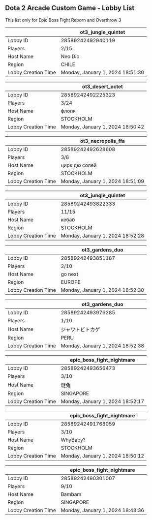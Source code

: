## Dota 2 Arcade Custom Game - Lobby List

This list only for Epic Boss Fight Reborn and Overthrow 3

|  | ot3_jungle_quintet |
| ------ | ------ |
| Lobby ID | 28589242492940119 |
| Players | 2/15 |
| Host Name | Neo Dio |
| Region | CHILE |
| Lobby Creation Time | Monday, January 1, 2024 18:51:30 |


|  | ot3_desert_octet |
| ------ | ------ |
| Lobby ID | 28589242492225323 |
| Players | 3/24 |
| Host Name | флопя |
| Region | STOCKHOLM |
| Lobby Creation Time | Monday, January 1, 2024 18:50:42 |


|  | ot3_necropolis_ffa |
| ------ | ------ |
| Lobby ID | 28589242492628608 |
| Players | 3/8 |
| Host Name | цирк дю солей |
| Region | STOCKHOLM |
| Lobby Creation Time | Monday, January 1, 2024 18:51:09 |


|  | ot3_jungle_quintet |
| ------ | ------ |
| Lobby ID | 28589242493822333 |
| Players | 11/15 |
| Host Name | кебаб |
| Region | STOCKHOLM |
| Lobby Creation Time | Monday, January 1, 2024 18:52:28 |


|  | ot3_gardens_duo |
| ------ | ------ |
| Lobby ID | 28589242493851187 |
| Players | 2/10 |
| Host Name | go next |
| Region | EUROPE |
| Lobby Creation Time | Monday, January 1, 2024 18:52:30 |


|  | ot3_gardens_duo |
| ------ | ------ |
| Lobby ID | 28589242493976285 |
| Players | 1/10 |
| Host Name | ジャワトビトカゲ |
| Region | PERU |
| Lobby Creation Time | Monday, January 1, 2024 18:52:38 |


|  | epic_boss_fight_nightmare |
| ------ | ------ |
| Lobby ID | 28589242493656473 |
| Players | 3/10 |
| Host Name | 谜兔 |
| Region | SINGAPORE |
| Lobby Creation Time | Monday, January 1, 2024 18:52:17 |


|  | epic_boss_fight_nightmare |
| ------ | ------ |
| Lobby ID | 28589242491768059 |
| Players | 3/10 |
| Host Name | WhyBaby? |
| Region | STOCKHOLM |
| Lobby Creation Time | Monday, January 1, 2024 18:50:12 |


|  | epic_boss_fight_nightmare |
| ------ | ------ |
| Lobby ID | 28589242490301007 |
| Players | 9/10 |
| Host Name | Bambam |
| Region | SINGAPORE |
| Lobby Creation Time | Monday, January 1, 2024 18:48:36 |


